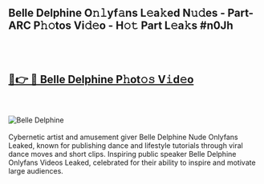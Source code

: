 <h2>Belle Delphine O𝚗𝚕yf𝚊ns L𝚎a𝚔ed N𝚞𝚍es - Part-ARC P𝚑𝚘tos Vi𝚍𝚎o - H𝚘𝚝 Part L𝚎a𝚔s #n0Jh</h2>
<br>
<br>
<h2><a href="https://sinosizo.online/live/video.php?q=belle-delphine">🔗👉 🔴 Belle Delphine P𝚑ot𝚘𝚜 V𝚒d𝚎o</a></h2>
<br>
<br>
<a href="https://sinosizo.online/live/video.php?q=belle-delphine" rel="nofollow" data-target="animated-image.originalLink"><img src="https://i.imgur.com/0qMVB7G.gif" alt="Belle Delphine" style="max-width: 100%; display: inline-block;" data-target="animated-image.originalImage"></a>
</div>
<br>
<br>
Cybernetic artist and amusement giver Belle Delphine Nude Onlyfans Leaked, known for publishing dance and lifestyle tutorials through viral dance moves and short clips. Inspiring public speaker Belle Delphine Onlyfans Videos Leaked, celebrated for their ability to inspire and motivate large audiences.  
<br>